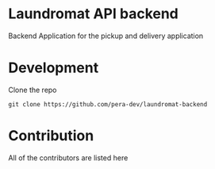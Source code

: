 # Laundromat API backend
Backend Application for the pickup and delivery application

# Development 
Clone the repo
```
git clone https://github.com/pera-dev/laundromat-backend
```


# Contribution
All of the contributors are listed here 
